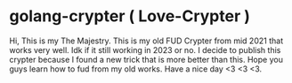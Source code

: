 # golang-crypter ( Love-Crypter )

Hi, This is my The Majestry.
This is my old FUD Crypter from mid 2021 that works very well.
Idk if it still working in 2023 or no.
I decide to publish this crypter because I found a new trick that is more better than this.
Hope you guys learn how to fud from my old works.
Have a nice day <3 <3 <3.

